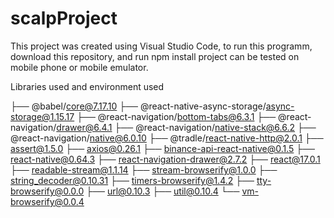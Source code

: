 # scalpProject


This project was created using Visual Studio Code, to run this programm, download this repository, 
and run npm install project can be tested on mobile phone or mobile emulator.

Libraries used and environment used

├── @babel/core@7.17.10
├── @react-native-async-storage/async-storage@1.15.17
├── @react-navigation/bottom-tabs@6.3.1
├── @react-navigation/drawer@6.4.1
├── @react-navigation/native-stack@6.6.2
├── @react-navigation/native@6.0.10
├── @tradle/react-native-http@2.0.1
├── assert@1.5.0
├── axios@0.26.1
├── binance-api-react-native@0.1.5
├── react-native@0.64.3
├── react-navigation-drawer@2.7.2
├── react@17.0.1
├── readable-stream@1.1.14
├── stream-browserify@1.0.0
├── string_decoder@0.10.31
├── timers-browserify@1.4.2
├── tty-browserify@0.0.0
├── url@0.10.3
├── util@0.10.4
└── vm-browserify@0.0.4
